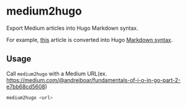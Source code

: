 # medium2hugo

Export Medium articles into Hugo Markdown syntax.

For example, [this](https://medium.com/@andreiboar/fundamentals-of-i-o-in-go-part-2-e7bb68cd5608) article is converted
into Hugo [Markdown syntax](https://raw.githubusercontent.com/zuzuleinen/medium2hugo/main/example.md).

## Usage

Call `medium2hugo` with a Medium URL(ex. https://medium.com/@andreiboar/fundamentals-of-i-o-in-go-part-2-e7bb68cd5608)

```bash
medium2hugo <url>
```
